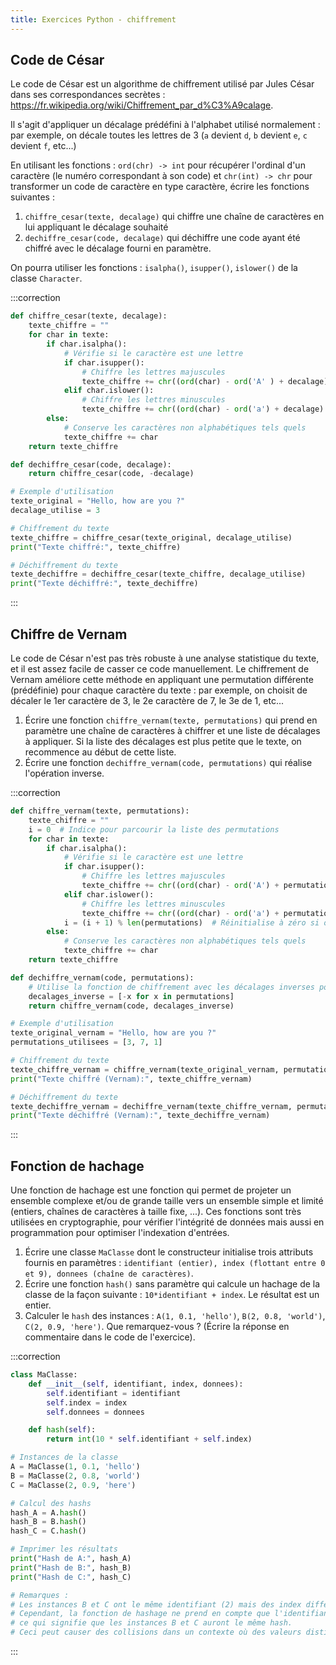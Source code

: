 ```yaml
---
title: Exercices Python - chiffrement
---
```


## Code de César

Le code de César est un algorithme de chiffrement utilisé par Jules César dans ses correspondances secrètes : <https://fr.wikipedia.org/wiki/Chiffrement_par_d%C3%A9calage>.

Il s'agit d'appliquer un décalage prédéfini à l'alphabet utilisé normalement : par exemple, on décale toutes les lettres de 3 (`a` devient `d`, `b` devient `e`, `c` devient `f`, etc...)

En utilisant les fonctions : `ord(chr) -> int` pour récupérer l'ordinal d'un caractère (le numéro correspondant à son code) et `chr(int) -> chr` pour transformer un code de caractère en type caractère, écrire les fonctions suivantes :

1. `chiffre_cesar(texte, decalage)` qui chiffre une chaîne de caractères en lui appliquant le décalage souhaité
2. `dechiffre_cesar(code, decalage)` qui déchiffre une code ayant été chiffré avec le décalage fourni en paramètre.

On pourra utiliser les fonctions : `isalpha()`, `isupper()`, `islower()` de la classe `Character`.

:::correction
```python
def chiffre_cesar(texte, decalage):
    texte_chiffre = ""
    for char in texte:
        if char.isalpha():
            # Vérifie si le caractère est une lettre
            if char.isupper():
                # Chiffre les lettres majuscules
                texte_chiffre += chr((ord(char) - ord('A' ) + decalage) % 26 + ord('A'))
            elif char.islower():
                # Chiffre les lettres minuscules
                texte_chiffre += chr((ord(char) - ord('a') + decalage) % 26 + ord('a'))
        else:
            # Conserve les caractères non alphabétiques tels quels
            texte_chiffre += char
    return texte_chiffre

def dechiffre_cesar(code, decalage):
    return chiffre_cesar(code, -decalage)

# Exemple d'utilisation
texte_original = "Hello, how are you ?"
decalage_utilise = 3

# Chiffrement du texte
texte_chiffre = chiffre_cesar(texte_original, decalage_utilise)
print("Texte chiffré:", texte_chiffre)

# Déchiffrement du texte
texte_dechiffre = dechiffre_cesar(texte_chiffre, decalage_utilise)
print("Texte déchiffré:", texte_dechiffre)
```
:::

## Chiffre de Vernam

Le code de César n'est pas très robuste à une analyse statistique du texte, et il est assez facile de casser ce code manuellement. Le chiffrement de Vernam améliore cette méthode en appliquant une permutation différente (prédéfinie) pour chaque caractère du texte : par exemple, on choisit de décaler le 1er caractère de 3, le 2e caractère de 7, le 3e de 1, etc...

1. Écrire une fonction `chiffre_vernam(texte, permutations)` qui prend en paramètre une chaîne de caractères à chiffrer et une liste de décalages à appliquer. Si la liste des décalages est plus petite que le texte, on recommence au début de cette liste.
2. Écrire une fonction `dechiffre_vernam(code, permutations)` qui réalise l'opération inverse.

:::correction
```python
def chiffre_vernam(texte, permutations):
    texte_chiffre = ""
    i = 0  # Indice pour parcourir la liste des permutations
    for char in texte:
        if char.isalpha():
            # Vérifie si le caractère est une lettre
            if char.isupper():
                # Chiffre les lettres majuscules
                texte_chiffre += chr((ord(char) - ord('A') + permutations[i]) % 26 + ord('A'))
            elif char.islower():
                # Chiffre les lettres minuscules
                texte_chiffre += chr((ord(char) - ord('a') + permutations[i]) % 26 + ord('a'))
            i = (i + 1) % len(permutations)  # Réinitialise à zéro si on atteint la fin de la liste
        else:
            # Conserve les caractères non alphabétiques tels quels
            texte_chiffre += char
    return texte_chiffre

def dechiffre_vernam(code, permutations):
    # Utilise la fonction de chiffrement avec les décalages inverses pour déchiffrer
    decalages_inverse = [-x for x in permutations]
    return chiffre_vernam(code, decalages_inverse)

# Exemple d'utilisation
texte_original_vernam = "Hello, how are you ?"
permutations_utilisees = [3, 7, 1]

# Chiffrement du texte
texte_chiffre_vernam = chiffre_vernam(texte_original_vernam, permutations_utilisees)
print("Texte chiffré (Vernam):", texte_chiffre_vernam)

# Déchiffrement du texte
texte_dechiffre_vernam = dechiffre_vernam(texte_chiffre_vernam, permutations_utilisees)
print("Texte déchiffré (Vernam):", texte_dechiffre_vernam)
```
:::

## Fonction de hachage

Une fonction de hachage est une fonction qui permet de projeter un ensemble complexe et/ou de grande taille vers un ensemble simple et limité (entiers, chaînes de caractères à taille fixe, ...). Ces fonctions sont très utilisées en cryptographie, pour vérifier l'intégrité de données mais aussi en programmation pour optimiser l'indexation d'entrées.

1. Écrire une classe `MaClasse` dont le constructeur initialise trois attributs fournis en paramètres : `identifiant (entier), index (flottant entre 0 et 9), donnees (chaîne de caractères)`.
2. Écrire une fonction `hash()` sans paramètre qui calcule un hachage de la classe de la façon suivante : `10*identifiant + index`. Le résultat est un entier.
3. Calculer le `hash` des instances : `A(1, 0.1, 'hello')`, `B(2, 0.8, 'world')`, `C(2, 0.9, 'here')`. Que remarquez-vous ? (Écrire la réponse en commentaire dans le code de l'exercice).

:::correction
```python
class MaClasse:
    def __init__(self, identifiant, index, donnees):
        self.identifiant = identifiant
        self.index = index
        self.donnees = donnees

    def hash(self):
        return int(10 * self.identifiant + self.index)

# Instances de la classe
A = MaClasse(1, 0.1, 'hello')
B = MaClasse(2, 0.8, 'world')
C = MaClasse(2, 0.9, 'here')

# Calcul des hashs
hash_A = A.hash()
hash_B = B.hash()
hash_C = C.hash()

# Imprimer les résultats
print("Hash de A:", hash_A)
print("Hash de B:", hash_B)
print("Hash de C:", hash_C)

# Remarques :
# Les instances B et C ont le même identifiant (2) mais des index différents.
# Cependant, la fonction de hashage ne prend en compte que l'identifiant et l'index,
# ce qui signifie que les instances B et C auront le même hash.
# Ceci peut causer des collisions dans un contexte où des valeurs distinctes ont le même hash.
```
:::


